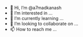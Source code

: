 - 👋 Hi, I’m @a7madkanash
- 👀 I’m interested in ...
- 🌱 I’m currently learning ...
- 💞️ I’m looking to collaborate on ...
- 📫 How to reach me ...

<!---
a7madkanash/a7madkanash is a ✨ special ✨ repository because its `README.md` (this file) appears on your GitHub profile.
You can click the Preview link to take a look at your changes.
--->
